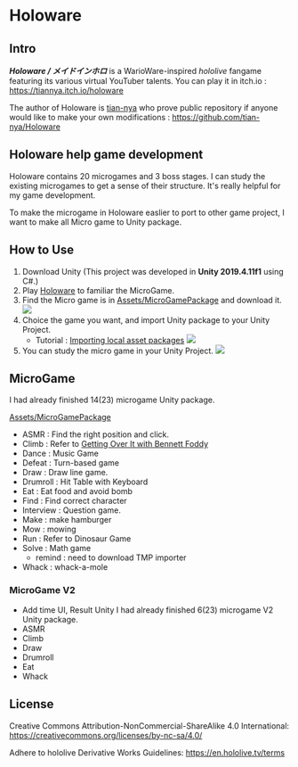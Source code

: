 # Holoware
## Intro
***Holoware / メイドインホロ*** is a WarioWare-inspired *hololive* fangame featuring its various virtual YouTuber talents. 
You can play it in itch.io : https://tiannya.itch.io/holoware

The author of Holoware is [tian-nya](https://github.com/tian-nya) who prove public repository if anyone would like to make your own modifications : https://github.com/tian-nya/Holoware

## Holoware help game development
Holoware contains 20 microgames and 3 boss stages. 
I can study the existing microgames to get a sense of their structure.
It's really helpful for my game development.

To make the microgame in Holoware easlier to port to other game project, I want to make all Micro game to Unity package.


## How to Use

1. Download Unity (This project was developed in **Unity 2019.4.11f1** using C#.)
2. Play [Holoware](https://tiannya.itch.io/holoware) to familiar the MicroGame.
3. Find the Micro game is in  [Assets/MicroGamePackage](Assets/MicroGamePackage) and download it.
![](https://i.imgur.com/bcs5yWk.png)
4. Choice the game you want, and import Unity package to your Unity Project. 
    - Tutorial : [Importing local asset packages](https://docs.unity3d.com/Manual/AssetPackagesImport.html)
![](https://i.imgur.com/JaU3xi4.png)
5. You can study the micro game in your Unity Project.
![](https://i.imgur.com/raBmHSn.png)



## MicroGame
I had already finished 14(23) microgame Unity package.

[Assets/MicroGamePackage](Assets/MicroGamePackage)

- ASMR : Find the right position and click.
- Climb : Refer to [Getting Over It with Bennett Foddy](https://store.steampowered.com/app/240720/Getting_Over_It_with_Bennett_Foddy/?l=tchinese)
- Dance : Music Game
- Defeat : Turn-based game
- Draw : Draw line game.
- Drumroll : Hit Table with Keyboard
- Eat : Eat food and avoid bomb
- Find : Find correct character
- Interview : Question game.
- Make : make hamburger
- Mow : mowing 
- Run : Refer to Dinosaur Game
- Solve : Math game
    - remind : need to download TMP importer
- Whack : whack-a-mole

### MicroGame V2

- Add time UI, Result Unity
I had already finished 6(23) microgame V2 Unity package.
- ASMR
- Climb
- Draw
- Drumroll 
- Eat
- Whack 


## License


Creative Commons Attribution-NonCommercial-ShareAlike 4.0 International: https://creativecommons.org/licenses/by-nc-sa/4.0/

Adhere to hololive Derivative Works Guidelines: https://en.hololive.tv/terms



